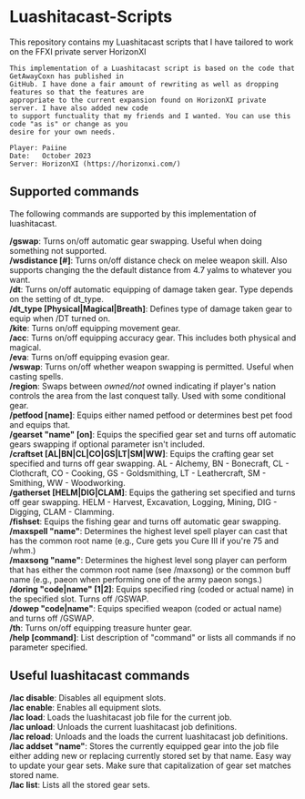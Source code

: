 # Luashitacast-Scripts
This repository contains my Luashitacast scripts that I have tailored to work on the FFXI private server HorizonXI

	This implementation of a Luashitacast script is based on the code that GetAwayCoxn has published in
	GitHub. I have done a fair amount of rewriting as well as dropping features so that the features are 
 	appropriate to the current expansion found on HorizonXI private server. I have also added new code 
  	to support functuality that my friends and I wanted. You can use this code "as is" or change as you 
   	desire for your own needs.
	
	Player: Paiine
	Date:   October 2023
	Server: HorizonXI (https://horizonxi.com/)

## Supported commands

The following commands are supported by this implementation of luashitacast.

**/gswap**: Turns on/off automatic gear swapping. Useful when doing something not supported.  
**/wsdistance [#]**: Turns on/off distance check on melee weapon skill. Also supports changing the
the default distance from 4.7 yalms to whatever you want.  
**/dt**: Turns on/off automatic equipping of damage taken gear. Type depends on the setting of dt_type.  
**/dt_type [Physical|Magical|Breath]**: Defines type of damage taken gear to equip when /DT turned on.  
**/kite**: Turns on/off equipping movement gear.  
**/acc**: Turns on/off equipping accuracy gear. This includes both physical and magical.  
**/eva**: Turns on/off equipping evasion gear.  
**/wswap**: Turns on/off whether weapon swapping is permitted. Useful when casting spells.  
**/region**: Swaps between *owned/not* owned indicating if player's nation controls the
area from the last conquest tally. Used with some conditional gear.  
**/petfood [name]**: Equips either named petfood or determines best pet food and equips that.  
**/gearset "name" [on]**: Equips the specified gear set and turns off automatic gears swapping if 
optional parameter isn't included.  
**/craftset [AL|BN|CL|CO|GS|LT|SM|WW]**: Equips the crafting gear set specified and turns off gear
swapping. AL - Alchemy, BN - Bonecraft, CL - Clothcraft, CO - Cooking, GS - Goldsmithing, 
LT - Leathercraft, SM - Smithing, WW - Woodworking.  
**/gatherset [HELM|DIG|CLAM]**: Equips the gathering set specified and turns off gear swapping.
HELM - Harvest, Excavation, Logging, Mining, DIG - Digging, CLAM - Clamming.  
**/fishset**: Equips the fishing gear and turns off automatic gear swapping.  
**/maxspell "name"**: Determines the highest level spell player can cast that has the common root
name (e.g., Cure gets you Cure III if you're 75 and /whm.)  
**/maxsong "name"**: Determines the highest level song player can perform that has either the
common root name (see /maxsong) or the common buff name (e.g., paeon when
performing one of the army paeon songs.)  
**/doring "code|name" [1|2]**: Equips specified ring (coded or actual name) in the specified slot.
Turns off /GSWAP.  
**/dowep "code|name"**: Equips specified weapon (coded or actual name) and turns off /GSWAP.  
**/th**: Turns on/off equipping treasure hunter gear.  
**/help [command]**: List description of "command" or lists all commands if no parameter specified.  

## Useful luashitacast commands

**/lac disable**: Disables all equipment slots.  
**/lac enable**: Enables all equipment slots.  
**/lac load**: Loads the luashitacast job file for the current job.  
**/lac unload**: Unloads the current luashitacast job definitions.  
**/lac reload**: Unloads and the loads the current luashitacast job definitions.  
**/lac addset "name"**: Stores the currently equipped gear into the job file either adding new or
replacing currently stored set by that name. Easy way to update your gear
sets. Make sure that capitalization of gear set matches stored name.  
**/lac list**: Lists all the stored gear sets.  
